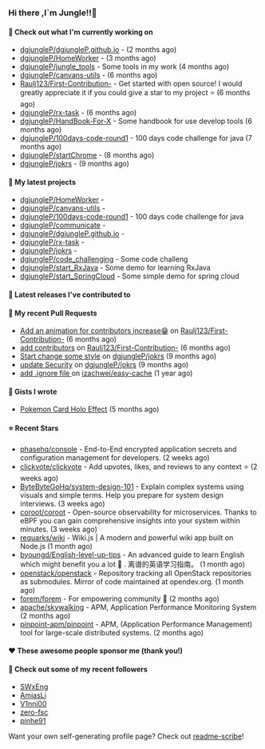 ### Hi there ,I`m Jungle!!👋

#### 👷 Check out what I'm currently working on

- [dgjungleP/dgjungleP.github.io](https://github.com/dgjungleP/dgjungleP.github.io) -  (2 months ago)
- [dgjungleP/HomeWorker](https://github.com/dgjungleP/HomeWorker) -  (3 months ago)
- [dgjungleP/jungle_tools](https://github.com/dgjungleP/jungle_tools) - Some tools in my work (4 months ago)
- [dgjungleP/canvans-utils](https://github.com/dgjungleP/canvans-utils) -  (6 months ago)
- [Raulj123/First-Contribution-](https://github.com/Raulj123/First-Contribution-) - Get started with open source! I would greatly appreciate it if you could give a star to my project ⭐ (6 months ago)
- [dgjungleP/rx-task](https://github.com/dgjungleP/rx-task) -  (6 months ago)
- [dgjungleP/HandBook-For-X](https://github.com/dgjungleP/HandBook-For-X) - Some handbook for use develop tools (6 months ago)
- [dgjungleP/100days-code-round1](https://github.com/dgjungleP/100days-code-round1) - 100 days code challenge for java (7 months ago)
- [dgjungleP/startChrome](https://github.com/dgjungleP/startChrome) -  (8 months ago)
- [dgjungleP/jokrs](https://github.com/dgjungleP/jokrs) -  (9 months ago)

#### 🌱 My latest projects

- [dgjungleP/HomeWorker](https://github.com/dgjungleP/HomeWorker) - 
- [dgjungleP/canvans-utils](https://github.com/dgjungleP/canvans-utils) - 
- [dgjungleP/100days-code-round1](https://github.com/dgjungleP/100days-code-round1) - 100 days code challenge for java
- [dgjungleP/communicate](https://github.com/dgjungleP/communicate) - 
- [dgjungleP/dgjungleP.github.io](https://github.com/dgjungleP/dgjungleP.github.io) - 
- [dgjungleP/rx-task](https://github.com/dgjungleP/rx-task) - 
- [dgjungleP/jokrs](https://github.com/dgjungleP/jokrs) - 
- [dgjungleP/code_challenging](https://github.com/dgjungleP/code_challenging) - Some code challeng
- [dgjungleP/start_RxJava](https://github.com/dgjungleP/start_RxJava) - Some demo for learning RxJava
- [dgjungleP/start_SpringCloud](https://github.com/dgjungleP/start_SpringCloud) - Some simple demo for spring cloud 

#### 🔭 Latest releases I've contributed to


#### 🔨 My recent Pull Requests

- [Add  an animation for contributors increase😁](https://github.com/Raulj123/First-Contribution-/pull/4) on [Raulj123/First-Contribution-](https://github.com/Raulj123/First-Contribution-) (6 months ago)
- [add contributors](https://github.com/Raulj123/First-Contribution-/pull/3) on [Raulj123/First-Contribution-](https://github.com/Raulj123/First-Contribution-) (6 months ago)
- [Start change some style](https://github.com/dgjungleP/jokrs/pull/2) on [dgjungleP/jokrs](https://github.com/dgjungleP/jokrs) (9 months ago)
- [update Security](https://github.com/dgjungleP/jokrs/pull/1) on [dgjungleP/jokrs](https://github.com/dgjungleP/jokrs) (9 months ago)
- [add .ignore file ](https://github.com/izachwei/easy-cache/pull/2) on [izachwei/easy-cache](https://github.com/izachwei/easy-cache) (1 year ago)


#### 📓 Gists I wrote

- [Pokemon Card Holo Effect](https://gist.github.com/5870cd3bb091268b3485debc5f3cec36) (5 months ago)

#### ⭐ Recent Stars

- [phasehq/console](https://github.com/phasehq/console) - End-to-End encrypted application secrets and configuration management for developers. (2 weeks ago)
- [clickvote/clickvote](https://github.com/clickvote/clickvote) - Add upvotes, likes, and reviews to any context ⭐️ (2 weeks ago)
- [ByteByteGoHq/system-design-101](https://github.com/ByteByteGoHq/system-design-101) - Explain complex systems using visuals and simple terms. Help you prepare for system design interviews. (3 weeks ago)
- [coroot/coroot](https://github.com/coroot/coroot) - Open-source observability for microservices. Thanks to eBPF you can gain comprehensive insights into your system within minutes. (3 weeks ago)
- [requarks/wiki](https://github.com/requarks/wiki) - Wiki.js | A modern and powerful wiki app built on Node.js (1 month ago)
- [byoungd/English-level-up-tips](https://github.com/byoungd/English-level-up-tips) - An advanced guide to learn English which might benefit you a lot 🎉 .  离谱的英语学习指南。 (1 month ago)
- [openstack/openstack](https://github.com/openstack/openstack) - Repository tracking all OpenStack repositories as submodules. Mirror of code maintained at opendev.org. (1 month ago)
- [forem/forem](https://github.com/forem/forem) - For empowering community 🌱 (2 months ago)
- [apache/skywalking](https://github.com/apache/skywalking) - APM, Application Performance Monitoring System (2 months ago)
- [pinpoint-apm/pinpoint](https://github.com/pinpoint-apm/pinpoint) - APM, (Application Performance Management) tool for large-scale distributed systems.  (2 months ago)

#### ❤️ These awesome people sponsor me (thank you!)


#### 👯 Check out some of my recent followers

- [SWxEng](https://github.com/SWxEng)
- [AmiasLi](https://github.com/AmiasLi)
- [V1nni00](https://github.com/V1nni00)
- [zero-fsc](https://github.com/zero-fsc)
- [pinhe91](https://github.com/pinhe91)

Want your own self-generating profile page? Check out [readme-scribe](https://github.com/muesli/readme-scribe)!
